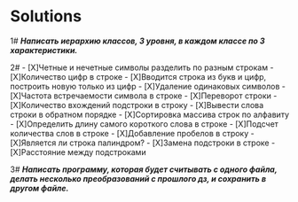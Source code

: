 # Solutions
1#  ***Написать иерархию классов, 3 уровня, в каждом классе по 3 характеристики.***

2#  - [X]Четные и нечетные символы разделить по разным строкам
    - [X]Количество цифр в строке
    - [X]Вводится строка из букв и цифр, построить новую только из цифр
    - [X]Удаление одинаковых символов
    - [X]Частота встречаемости символа в строке
    - [X]Переворот строки
    - [X]Количество вхождений подстроки в строку
    - [X]Вывести слова строки в обратном порядке
    - [X]Сортировка массива строк по алфавиту
    - [X]Определить длину самого короткого слова в строке
    - [X]Подсчет количества слов в строке
    - [X]Добавление пробелов в строку
    - [X]Является ли строка палиндром?
    - [X]Замена подстроки в строке
    - [X]Расстояние между подстроками
    
3#  ***Написать программу, которая будет считывать с одного файла, делать несколько преобразований с прошлого дз, и сохранить в другом файле.***
